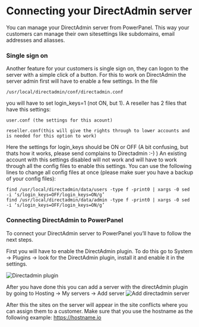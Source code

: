 # Connecting your DirectAdmin server

You can manage your DirectAdmin server from PowerPanel. This way your customers can manage their own sitesettings like subdomains, email addresses and aliasses.

### Single sign on

Another feature for your customers is single sign on, they can logon to the server with a simple click of a button.
For this to work on DirectAdmin the server admin first will have to enable a few settings.
In the file 

```
/usr/local/directadmin/conf/directadmin.conf
```
you will have to set login_keys=1 (not ON, but 1).
A reseller has 2 files that have this settings:

```
user.conf (the settings for this acount)
```

```
reseller.conf(this will give the rights through to lower accounts and is needed for this option to work)
```

Here the settings for login_keys should be ON or OFF (A bit confusing, but thats how it works, please send complains to Directadmin :-) )
An existing account with this settings disabled will not work and will have to work through all the config files to enable this settings. 
You can use the following lines to change all config files at once (please make suer you have a backup of your config files):

```
find /usr/local/directadmin/data/users -type f -print0 | xargs -0 sed -i ‘s/login_keys=OFF/login_keys=ON/g’
find /usr/local/directadmin/data/admin -type f -print0 | xargs -0 sed -i ‘s/login_keys=OFF/login_keys=ON/g’
```

### Connecting DirectAdmin to PowerPanel

To connect your DirectAdmin server to PowerPanel you’ll have to follow the next steps.

First you will have to enable the DirectAdmin plugin.
To do this go to System -> Plugins -> look for the DirectAdmin plugin, install it and enable it in the settings.

![Directadmin plugin](/supportpagesi/mages/directadmin_plugin.png)

After you have done this you can add a server with the directAdmin plugin by going to Hosting -> My servers -> Add server
![Add directadmin server](/supportpages/images/add_directadmin_server.png)

After this the sites on the server will appear in the site conflicts where you can assign them to a customer.
Make sure that you use the hostname as the following example: https://hostname.io
